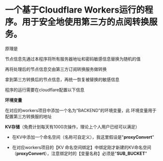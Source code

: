 # 一个基于Cloudflare Workers运行的程序。用于安全地使用第三方的点阅转换服务。

原理是

节点信息先通过本程序将所有服务器地址和密码敏感信息替换为随机的值

再将处理后的节点信息交由第三方订阅转换服务做转换

拿到第三方转换后的节点信息，再统一恢复被替换的敏感信息

程序的运行需要在cloudflare配置以下信息

**环境变量**

在对应的workers项目中添加一个名为“BACKEND”的环境变量，此 环境变量用于配置第三方转换服的地址

**KV存储**（免费计划每天有1000次操作，理论上个人用户已经可以满足）

- 在KV中添加一个命名空间（名称可自定义），我这里假设是"**proxyConvert**"

- 在对应workers项目的【KV 命名空间绑定】中绑定刚才新建的KV命名空间（**proxyConvert**），注意绑定时的【变量名称】必须是"**SUB_BUCKET**"
